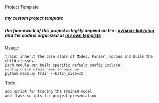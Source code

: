 Project Template
##### my custom project template 

##### the framework of this project is highly depend on the :  [pytorch-lightning](https://github.com/williamFalcon/pytorch-lightning) and the code is organized as [my own templete](https://github.com/tongjinle123/project_template)

Usage:
    
    train: inherit the base class of Model, Parser, Corpus and build the child classes.   
    Each module can build specific default config inplace.
    config child class name in main.py
    python main.py train --batch_size=32
    

Todo:

    add script for tracing the trained model
    add flask scripts for project presentation